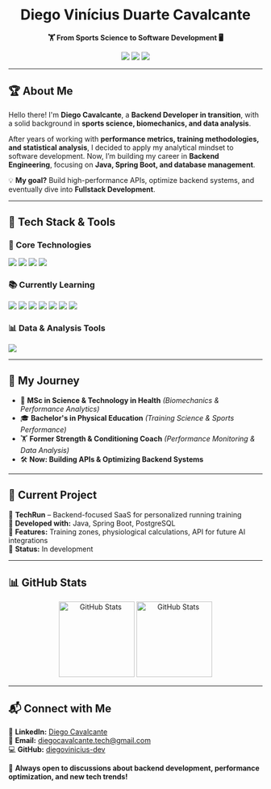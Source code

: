<h1 align="center">Diego Vinícius Duarte Cavalcante</h1>

<p align="center">
   <strong>🏋️ From Sports Science to Software Development 🖥️</strong>
</p>

<p align="center">
   <a href="https://github.com/diegovinicius-dev"><img src="https://img.shields.io/github/followers/diegovinicius-dev?label=GitHub&style=social"></a>
   <a href="https://www.linkedin.com/in/diego-cavalcante-tech/"><img src="https://img.shields.io/badge/LinkedIn-diego--cavalcante--tech-blue?style=flat&logo=linkedin"></a>
   <a href="mailto:diegocavalcante.tech@gmail.com"><img src="https://img.shields.io/badge/Email-diegocavalcante.tech%40gmail.com-red?style=flat&logo=gmail"></a>
</p>

---

## 🏆 About Me 

Hello there! I'm **Diego Cavalcante**, a **Backend Developer in transition**, with a solid background in **sports science, biomechanics, and data analysis**. 

After years of working with **performance metrics, training methodologies, and statistical analysis**, I decided to apply my analytical mindset to software development. Now, I’m building my career in **Backend Engineering**, focusing on **Java, Spring Boot, and database management**.

💡 **My goal?** Build high-performance APIs, optimize backend systems, and eventually dive into **Fullstack Development**.

---

## 🔧 Tech Stack & Tools 

### **🌟 Core Technologies**
<p align="left">
   <img src="https://img.shields.io/badge/Java-ED8B00?style=for-the-badge&logo=openjdk&logoColor=white" />
   <img src="https://img.shields.io/badge/Spring Boot-6DB33F?style=for-the-badge&logo=spring&logoColor=white" />
   <img src="https://img.shields.io/badge/Kotlin-0095D5?style=for-the-badge&logo=kotlin&logoColor=white" />
   <img src="https://img.shields.io/badge/Git-F05032?style=for-the-badge&logo=git&logoColor=white" />
</p>

### **📚 Currently Learning**
<p align="left">
   <img src="https://img.shields.io/badge/Spring%20Security-6DB33F?style=for-the-badge&logo=spring&logoColor=white" />
   <img src="https://img.shields.io/badge/HTML5-E34F26?style=for-the-badge&logo=html5&logoColor=white" />
   <img src="https://img.shields.io/badge/CSS3-1572B6?style=for-the-badge&logo=css3&logoColor=white" />
   <img src="https://img.shields.io/badge/JavaScript-F7DF1E?style=for-the-badge&logo=javascript&logoColor=black" />
   <img src="https://img.shields.io/badge/PostgreSQL-316192?style=for-the-badge&logo=postgresql&logoColor=white" />
   <img src="https://img.shields.io/badge/MySQL-4479A1?style=for-the-badge&logo=mysql&logoColor=white" />
   <img src="https://img.shields.io/badge/Docker-2496ED?style=for-the-badge&logo=docker&logoColor=white" />
</p>

### **📊 Data & Analysis Tools**
<p align="left">
   <img src="https://img.shields.io/badge/Jamovi-004C8F?style=for-the-badge&logo=jamovi&logoColor=white" />
</p>

---

## 🎯 My Journey 

- 🏅 **MSc in Science & Technology in Health** *(Biomechanics & Performance Analytics)*
- 🎓 **Bachelor's in Physical Education** *(Training Science & Sports Performance)*
- 🏋️ **Former Strength & Conditioning Coach** *(Performance Monitoring & Data Analysis)*
- 🛠️ **Now: Building APIs & Optimizing Backend Systems**

---

## 📌 Current Project 

🚀 **TechRun** – Backend-focused SaaS for personalized running training  
🔹 **Developed with:** Java, Spring Boot, PostgreSQL  
🔹 **Features:** Training zones, physiological calculations, API for future AI integrations  
🔹 **Status:** In development  

---

## 📊 GitHub Stats 

<p align="center">
  <img src="https://github-readme-stats.vercel.app/api?username=diegovinicius-dev&show_icons=true&theme=tokyonight" alt="GitHub Stats" height="150px">
  <img src="https://github-readme-stats.vercel.app/api?username=diegovinicius-dev&show_icons=true&theme=tokyonight" alt="GitHub Stats" height="150px">
</p>

---

## 📬 Connect with Me 

💼 **LinkedIn:** [Diego Cavalcante](https://www.linkedin.com/in/diego-cavalcante-tech/)  
📧 **Email:** [diegocavalcante.tech@gmail.com](mailto:diegocavalcante.tech@gmail.com)  
💻 **GitHub:** [diegovinicius-dev](https://github.com/diegovinicius-dev)  

🚀 **Always open to discussions about backend development, performance optimization, and new tech trends!**


<!---
diegovinicius-dev/diegovinicius-dev is a ✨ special ✨ repository because its `README.md` (this file) appears on your GitHub profile.
You can click the Preview link to take a look at your changes.
--->
